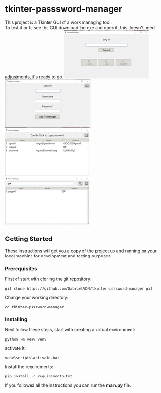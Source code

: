 # tkinter-passsword-manager

This project is a Tkinter GUI of a work managing tool.
<br>
To test it or to see the GUI download the exe and open it, this doesn't need adjustments, it's ready to go.
![](image1.png)
![](image2.png)
![](image3.png)
![](image4.png)

## Getting Started

These instructions will get you a copy of the project up and running on your local machine for development and testing purposes.

### Prerequisites

First of start with cloning the git repository:

```
git clone https://github.com/GabrielVDN/tkinter-password-manager.git
```

Change your working directory:

```
cd tkinter-password-manager
```
### Installing

Next follow these steps, start with creating a virtual environment:

```
python -m venv venv
```

activate it: 

```
venv\scripts\activate.bat
```
Install the requirements:
```
pip install -r requirements.txt
```

If you followed all the instructions you can run the **main.py** file.
